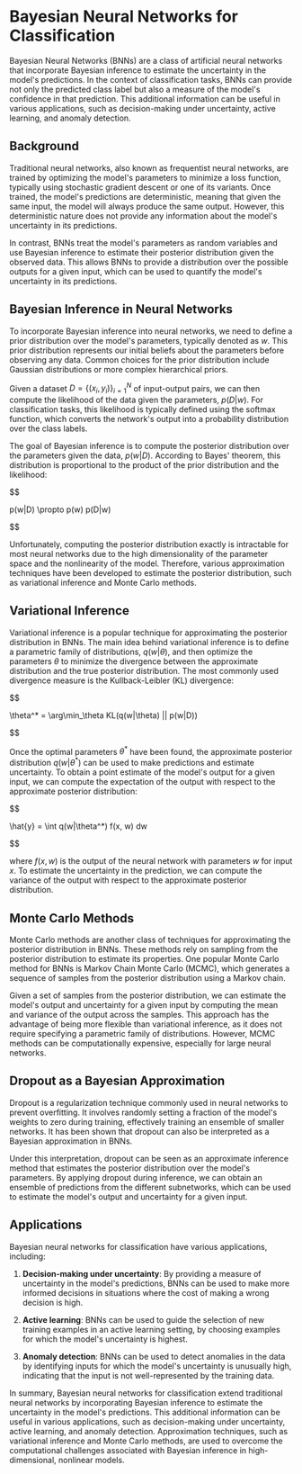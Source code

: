 # Bayesian Neural Networks for Classification

Bayesian Neural Networks (BNNs) are a class of artificial neural networks that incorporate Bayesian inference to estimate the uncertainty in the model's predictions. In the context of classification tasks, BNNs can provide not only the predicted class label but also a measure of the model's confidence in that prediction. This additional information can be useful in various applications, such as decision-making under uncertainty, active learning, and anomaly detection.

## Background

Traditional neural networks, also known as frequentist neural networks, are trained by optimizing the model's parameters to minimize a loss function, typically using stochastic gradient descent or one of its variants. Once trained, the model's predictions are deterministic, meaning that given the same input, the model will always produce the same output. However, this deterministic nature does not provide any information about the model's uncertainty in its predictions.

In contrast, BNNs treat the model's parameters as random variables and use Bayesian inference to estimate their posterior distribution given the observed data. This allows BNNs to provide a distribution over the possible outputs for a given input, which can be used to quantify the model's uncertainty in its predictions.

## Bayesian Inference in Neural Networks

To incorporate Bayesian inference into neural networks, we need to define a prior distribution over the model's parameters, typically denoted as $w$. This prior distribution represents our initial beliefs about the parameters before observing any data. Common choices for the prior distribution include Gaussian distributions or more complex hierarchical priors.

Given a dataset $D = \{(x_i, y_i)\}_{i=1}^N$ of input-output pairs, we can then compute the likelihood of the data given the parameters, $p(D|w)$. For classification tasks, this likelihood is typically defined using the softmax function, which converts the network's output into a probability distribution over the class labels.

The goal of Bayesian inference is to compute the posterior distribution over the parameters given the data, $p(w|D)$. According to Bayes' theorem, this distribution is proportional to the product of the prior distribution and the likelihood:


$$

p(w|D) \propto p(w) p(D|w)

$$


Unfortunately, computing the posterior distribution exactly is intractable for most neural networks due to the high dimensionality of the parameter space and the nonlinearity of the model. Therefore, various approximation techniques have been developed to estimate the posterior distribution, such as variational inference and Monte Carlo methods.

## Variational Inference

Variational inference is a popular technique for approximating the posterior distribution in BNNs. The main idea behind variational inference is to define a parametric family of distributions, $q(w|\theta)$, and then optimize the parameters $\theta$ to minimize the divergence between the approximate distribution and the true posterior distribution. The most commonly used divergence measure is the Kullback-Leibler (KL) divergence:


$$

\theta^* = \arg\min_\theta KL(q(w|\theta) || p(w|D))

$$


Once the optimal parameters $\theta^*$ have been found, the approximate posterior distribution $q(w|\theta^*)$ can be used to make predictions and estimate uncertainty. To obtain a point estimate of the model's output for a given input, we can compute the expectation of the output with respect to the approximate posterior distribution:


$$

\hat{y} = \int q(w|\theta^*) f(x, w) dw

$$


where $f(x, w)$ is the output of the neural network with parameters $w$ for input $x$. To estimate the uncertainty in the prediction, we can compute the variance of the output with respect to the approximate posterior distribution.

## Monte Carlo Methods

Monte Carlo methods are another class of techniques for approximating the posterior distribution in BNNs. These methods rely on sampling from the posterior distribution to estimate its properties. One popular Monte Carlo method for BNNs is Markov Chain Monte Carlo (MCMC), which generates a sequence of samples from the posterior distribution using a Markov chain.

Given a set of samples from the posterior distribution, we can estimate the model's output and uncertainty for a given input by computing the mean and variance of the output across the samples. This approach has the advantage of being more flexible than variational inference, as it does not require specifying a parametric family of distributions. However, MCMC methods can be computationally expensive, especially for large neural networks.

## Dropout as a Bayesian Approximation

Dropout is a regularization technique commonly used in neural networks to prevent overfitting. It involves randomly setting a fraction of the model's weights to zero during training, effectively training an ensemble of smaller networks. It has been shown that dropout can also be interpreted as a Bayesian approximation in BNNs.

Under this interpretation, dropout can be seen as an approximate inference method that estimates the posterior distribution over the model's parameters. By applying dropout during inference, we can obtain an ensemble of predictions from the different subnetworks, which can be used to estimate the model's output and uncertainty for a given input.

## Applications

Bayesian neural networks for classification have various applications, including:

1. **Decision-making under uncertainty**: By providing a measure of uncertainty in the model's predictions, BNNs can be used to make more informed decisions in situations where the cost of making a wrong decision is high.

2. **Active learning**: BNNs can be used to guide the selection of new training examples in an active learning setting, by choosing examples for which the model's uncertainty is highest.

3. **Anomaly detection**: BNNs can be used to detect anomalies in the data by identifying inputs for which the model's uncertainty is unusually high, indicating that the input is not well-represented by the training data.

In summary, Bayesian neural networks for classification extend traditional neural networks by incorporating Bayesian inference to estimate the uncertainty in the model's predictions. This additional information can be useful in various applications, such as decision-making under uncertainty, active learning, and anomaly detection. Approximation techniques, such as variational inference and Monte Carlo methods, are used to overcome the computational challenges associated with Bayesian inference in high-dimensional, nonlinear models.
